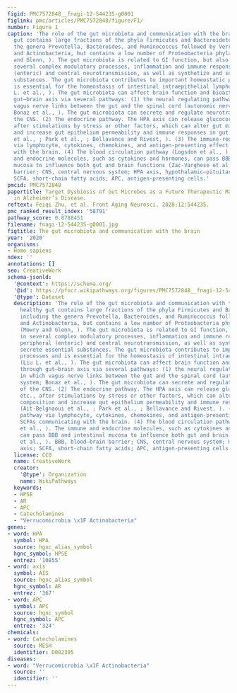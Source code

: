 ```yaml
---
figid: PMC7572848__fnagi-12-544235-g0001
figlink: pmc/articles/PMC7572848/figure/F1/
number: Figure 1
caption: 'The role of the gut microbiota and communication with the brain. A healthy
  gut contains large fractions of the phyla Firmicutes and Bacteroidetes, including
  the genera Prevotella, Bacteroides, and Ruminococcus followed by Verrucomicrobia
  and Actinobacteria, but contains a low number of Proteobacteria phyla members (Mowry
  and Glenn, ). The gut microbiota is related to GI function, but also involved in
  several complex modulatory processes, inflammation and immune response, and peripheral
  (enteric) and central neurotransmission, as well as synthetize and secrete essential
  substances. The gut microbiota contributes to important homeostatic processes and
  is essential for the homeostasis of intestinal intraepithelial lymphocytes (Liu
  L. et al., ). The gut microbiota can affect brain function and bioactivity through
  gut–brain axis via several pathways: (1) the neural regulating pathway, in which
  vagus nerve links between the gut and the spinal cord (autonomic nervous system;
  Bonaz et al., ). The gut microbiota can secrete and regulate neurotransmitters of
  the CNS. (2) The endocrine pathway. The HPA axis can release glucocorticoids, etc.,
  after stimulations by stress or other factors, which can alter gut microbiota composition
  and increase gut epithelium permeability and immune responses in gut (Ait-Belgnaoui
  et al., ; Park et al., ; Bellavance and Rivest, ). (3) The immune-regulating pathway
  via lymphocyte, cytokines, chemokines, and antigen-presenting effect of SCFAs communicating
  with the brain. (4) The blood circulation pathway (Logsdon et al., ). The immune
  and endocrine molecules, such as cytokines and hormones, can pass BBB and intestinal
  mucosa to influence both gut and brain functions (Zac-Varghese et al., ). BBB, blood–brain
  barrier; CNS, central nervous system; HPA axis, hypothalamic–pituitary–adrenal axis;
  SCFA, short-chain fatty acids; APC, antigen-presenting cells.'
pmcid: PMC7572848
papertitle: Target Dysbiosis of Gut Microbes as a Future Therapeutic Manipulation
  in Alzheimer’s Disease.
reftext: Feiqi Zhu, et al. Front Aging Neurosci. 2020;12:544235.
pmc_ranked_result_index: '58791'
pathway_score: 0.8788451
filename: fnagi-12-544235-g0001.jpg
figtitle: The gut microbiota and communication with the brain
year: '2020'
organisms:
- Homo sapiens
ndex: ''
annotations: []
seo: CreativeWork
schema-jsonld:
  '@context': https://schema.org/
  '@id': https://pfocr.wikipathways.org/figures/PMC7572848__fnagi-12-544235-g0001.html
  '@type': Dataset
  description: 'The role of the gut microbiota and communication with the brain. A
    healthy gut contains large fractions of the phyla Firmicutes and Bacteroidetes,
    including the genera Prevotella, Bacteroides, and Ruminococcus followed by Verrucomicrobia
    and Actinobacteria, but contains a low number of Proteobacteria phyla members
    (Mowry and Glenn, ). The gut microbiota is related to GI function, but also involved
    in several complex modulatory processes, inflammation and immune response, and
    peripheral (enteric) and central neurotransmission, as well as synthetize and
    secrete essential substances. The gut microbiota contributes to important homeostatic
    processes and is essential for the homeostasis of intestinal intraepithelial lymphocytes
    (Liu L. et al., ). The gut microbiota can affect brain function and bioactivity
    through gut–brain axis via several pathways: (1) the neural regulating pathway,
    in which vagus nerve links between the gut and the spinal cord (autonomic nervous
    system; Bonaz et al., ). The gut microbiota can secrete and regulate neurotransmitters
    of the CNS. (2) The endocrine pathway. The HPA axis can release glucocorticoids,
    etc., after stimulations by stress or other factors, which can alter gut microbiota
    composition and increase gut epithelium permeability and immune responses in gut
    (Ait-Belgnaoui et al., ; Park et al., ; Bellavance and Rivest, ). (3) The immune-regulating
    pathway via lymphocyte, cytokines, chemokines, and antigen-presenting effect of
    SCFAs communicating with the brain. (4) The blood circulation pathway (Logsdon
    et al., ). The immune and endocrine molecules, such as cytokines and hormones,
    can pass BBB and intestinal mucosa to influence both gut and brain functions (Zac-Varghese
    et al., ). BBB, blood–brain barrier; CNS, central nervous system; HPA axis, hypothalamic–pituitary–adrenal
    axis; SCFA, short-chain fatty acids; APC, antigen-presenting cells.'
  license: CC0
  name: CreativeWork
  creator:
    '@type': Organization
    name: WikiPathways
  keywords:
  - HPSE
  - AR
  - APC
  - Catecholamines
  - "Verrucomicrobia \x1F Actinobacteria"
genes:
- word: НРА
  symbol: HPA
  source: hgnc_alias_symbol
  hgnc_symbol: HPSE
  entrez: '10855'
- word: ахis
  symbol: AIS
  source: hgnc_alias_symbol
  hgnc_symbol: AR
  entrez: '367'
- word: АРС
  symbol: APC
  source: hgnc_symbol
  hgnc_symbol: APC
  entrez: '324'
chemicals:
- word: Catecholamines
  source: MESH
  identifier: D002395
diseases:
- word: "Verrucomicrobia \x1F Actinobacteria"
  source: ''
  identifier: ''
---
```

